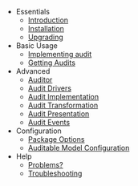 - Essentials
    - [Introduction](/docs/{{version}}/introduction)
    - [Installation](/docs/{{version}}/installation)
    - [Upgrading](/docs/{{version}}/upgrading)
- Basic Usage
    - [Implementing audit](/docs/{{version}}/implementing-audit)
    - [Getting Audits](/docs/{{version}}/getting-audits)
- Advanced
    - [Auditor](/docs/{{version}}/auditor)
    - [Audit Drivers](/docs/{{version}}/audit-drivers)
    - [Audit Implementation](/docs/{{version}}/audit-implementation)
    - [Audit Transformation](/docs/{{version}}/audit-transformation)
    - [Audit Presentation](/docs/{{version}}/audit-presentation)
    - [Audit Events](/docs/{{version}}/audit-events)
- Configuration 
    - [Package Options](/docs/{{version}}/general-settings)
    - [Auditable Model Configuration](/docs/{{version}}/behavior-settings)
- Help
    - [Problems?](/docs/{{version}}/problems)
    - [Troubleshooting](/docs/{{version}}/troubleshooting)

